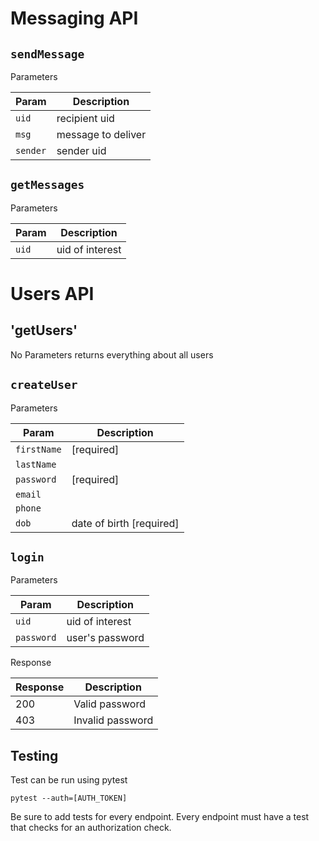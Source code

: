 

# Messaging API

## `sendMessage`
Parameters

| Param | Description |
|-------|-------------|
| `uid`   | recipient uid|
| `msg`   | message to deliver |
| `sender` | sender uid |


## `getMessages`
Parameters

| Param | Description |
|-------|-------------|
| `uid`   | uid of interest |

# Users API

## 'getUsers'
No Parameters
returns everything about all users

## `createUser`
Parameters

| Param | Description |
|-------|-------------|
| `firstName`   | [required]|
| `lastName`   |  |
| `password` | [required]|
| `email`   | |
| `phone`   |  |
| `dob` | date of birth [required] |


## `login`
Parameters

| Param | Description |
|-------|-------------|
| `uid`   | uid of interest |
| `password`   | user's password |

Response

| Response | Description |
|-------|-------------|
| 200   | Valid password |
| 403   | Invalid password |


## Testing

Test can be run using pytest

```pytest --auth=[AUTH_TOKEN]```

Be sure to add tests for every endpoint. Every endpoint must
have a test that checks for an authorization check.


